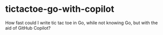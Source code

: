 # tictactoe-go-with-copilot
How fast could I write tic tac toe in Go, while not knowing Go, but with the aid of GitHub Copilot?
